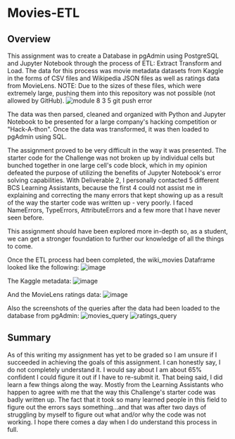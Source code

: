 # Movies-ETL

## Overview
This assignment was to create a Database in pgAdmin using PostgreSQL and Jupyter Notebook through the process of ETL: Extract Transform and Load.  The data for this process was movie metadata datasets from Kaggle in the forms of CSV files and Wikipedia JSON files as well as ratings data from MovieLens.  NOTE: Due to the sizes of these files, which were extremely large, pushing them into this repository was not possible (not allowed by GitHub).
![module 8 3 5 git push error](https://user-images.githubusercontent.com/99851509/167495820-7f10d7a7-470e-4e99-b48a-3d0142ff56bb.png)


The data was then parsed, cleaned and organized with Python and Jupyter Notebook to be presented for a large company's hacking competition or "Hack-A-thon".  Once the data was transformed, it was then loaded to pgAdmin using SQL.

The assignment proved to be very difficult in the way it was presented.  The starter code for the Challenge was not broken up by individual cells but bunched together in one large cell's code block, which in my opinion defeated the purpose of utilizing the benefits of Jupyter Notebook's error solving capabilities.  With Deliverable 2, I personally contacted 5 different BCS Learning Assistants, because the first 4 could not assist me in explaining and correcting the many errors that kept showing up as a result of the way the starter code was written up - very poorly.  I faced NameErrors, TypeErrors, AttributeErrors and a few more that I have never seen before.

This assignment should have been explored more in-depth so, as a student, we can get a stronger foundation to further our knowledge of all the things to come.  

Once the ETL process had been completed, the wiki_movies Dataframe looked like the following:
![image](https://user-images.githubusercontent.com/99851509/167494583-3d56542c-dd13-462c-9f29-3ac68dcacfd1.png)

The Kaggle metadata:
![image](https://user-images.githubusercontent.com/99851509/167495131-ceaaf3e3-9c83-425e-85e3-56543f9b9fae.png)

And the MovieLens ratings data:
![image](https://user-images.githubusercontent.com/99851509/167495496-15a61f77-d54c-4439-970f-7aed10ea3e6e.png)

Also the screenshots of the queries after the data had been loaded to the database from pgAdmin:
![movies_query](https://user-images.githubusercontent.com/99851509/167496106-e2b59a2e-efa9-465a-9076-f8750efb16ab.png)
![ratings_query](https://user-images.githubusercontent.com/99851509/167496133-a5af780b-0aef-45bd-8cb8-f78bcff46de8.png)

## Summary
As of this writing my assignment has yet to be graded so I am unsure if I succeeded in achieving the goals of this assignment.  I can honestly say, I do not completely understand it.  I would say about I am about 65% confident I could figure it out if I have to re-submit it.  That being said, I did learn a few things along the way.  Mostly from the Learning Assistants who happen to agree with me that the way this Challenge's starter code was badly written up.  The fact that it took so many learned people in this field to figure out the errors says something...and that was after two days of struggling by myself to figure out what and/or why the code was not working.  I hope there comes a day when I do understand this process in full.
